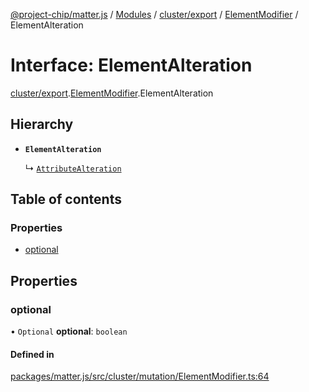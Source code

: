 [@project-chip/matter.js](../README.md) / [Modules](../modules.md) / [cluster/export](../modules/cluster_export.md) / [ElementModifier](../modules/cluster_export.ElementModifier.md) / ElementAlteration

# Interface: ElementAlteration

[cluster/export](../modules/cluster_export.md).[ElementModifier](../modules/cluster_export.ElementModifier.md).ElementAlteration

## Hierarchy

- **`ElementAlteration`**

  ↳ [`AttributeAlteration`](cluster_export.ElementModifier.AttributeAlteration.md)

## Table of contents

### Properties

- [optional](cluster_export.ElementModifier.ElementAlteration.md#optional)

## Properties

### optional

• `Optional` **optional**: `boolean`

#### Defined in

[packages/matter.js/src/cluster/mutation/ElementModifier.ts:64](https://github.com/project-chip/matter.js/blob/558e12c94a201592c28c7bc0743705360b3e5ca6/packages/matter.js/src/cluster/mutation/ElementModifier.ts#L64)
